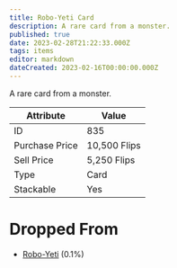 ```yaml
---
title: Robo-Yeti Card
description: A rare card from a monster.
published: true
date: 2023-02-28T21:22:33.000Z
tags: items
editor: markdown
dateCreated: 2023-02-16T00:00:00.000Z
---
```


A rare card from a monster.

|Attribute|Value|
|-|-|
|ID|835|
|Purchase Price|10,500 Flips|
|Sell Price|5,250 Flips|
|Type|Card|
|Stackable|Yes|


# Dropped From
 * [Robo-Yeti](/monsters/robo-yeti) (0.1%)
